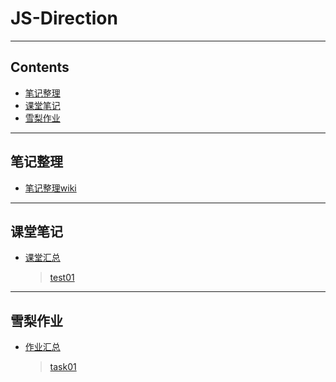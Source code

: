 # JS-Direction
---
## Contents
* [笔记整理](#笔记整理)
* [课堂笔记](#课堂笔记)
* [雪梨作业](#雪梨作业)
---
## 笔记整理
* [笔记整理wiki](https://github.com/gaoyushu/Direction-1/wiki)
---
## 课堂笔记
* [课堂汇总](/课堂汇总)  
  > [test01](/课堂汇总/test01)
---
## 雪梨作业
* [作业汇总](/作业汇总)  
  > [task01](http://gaoyushu.github.io/Direction-1/雪梨作业/task01/task01.html)
